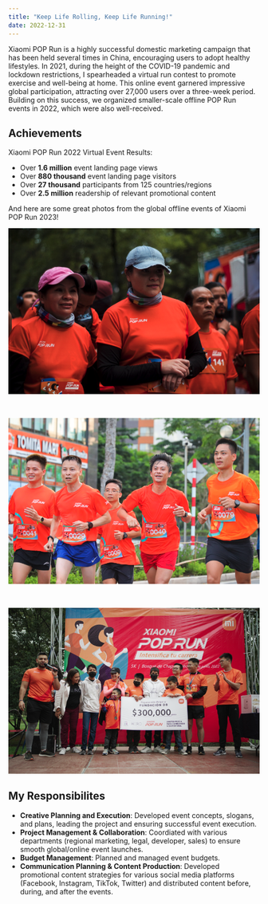 ```yaml
---
title: "Keep Life Rolling, Keep Life Running!"
date: 2022-12-31
---
```


Xiaomi POP Run is a highly successful domestic marketing campaign that has been held several times in China, encouraging users to adopt healthy lifestyles.  In 2021, during the height of the COVID-19 pandemic and lockdown restrictions, I spearheaded a virtual run contest to promote exercise and well-being at home. This online event garnered impressive global participation, attracting over 27,000 users over a three-week period. Building on this success, we organized smaller-scale offline POP Run events in 2022, which were also well-received.

## Achievements
Xiaomi POP Run 2022 Virtual Event Results:<br>
- Over **1.6 million** event landing page views <br>
- Over **880 thousand** event landing page visitors <br>
- Over **27 thousand** participants from 125 countries/regions <br>
- Over **2.5 million** readership of relevant promotional content <br>

And here are some great photos from the global offline events of Xiaomi POP Run 2023!<br>

![Participants from Mexico](/images/poprun/1.png)

<br>

![Participants from Vietnam](/images/poprun/3.png)

<br>

![Participants from Mexico](/images/poprun/2.png)

## My Responsibilites
- **Creative Planning and Execution**: Developed event concepts, slogans, and plans, leading the project and ensuring successful event execution.<br>
- **Project Management & Collaboration**: Coordiated with various departments (regional marketing, legal, developer, sales) to ensure smooth global/online event launches.<br>
- **Budget Management**: Planned and managed event budgets.<br>
- **Communication Planning & Content Production**: Developed promotional content strategies for various social media platforms (Facebook, Instagram, TikTok, Twitter) and distributed content before, during, and after the events.<br>


